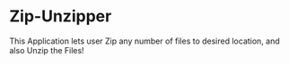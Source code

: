 # Zip-Unzipper
This Application lets user Zip any number of files to desired location, and also Unzip the Files!
